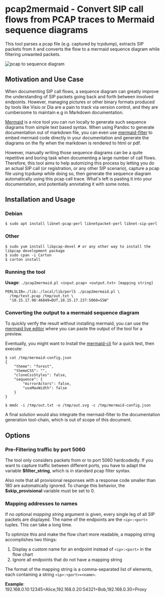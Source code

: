 # pcap2mermaid - Convert SIP call flows from PCAP traces to Mermaid sequence diagrams

This tool parses a pcap file (e.g. captured by tcpdump), extracts SIP packets
from it and converts the flow to a mermaid sequence diagram while filtering
unwanted packets.

![pcap to sequence
diagram](https://github.com/agranig/pcap2mermaid/raw/master/doc/pcap-to-seqdia.png
"PCAP to Mermaid sequence diagram")

## Motivation and Use Case

When documenting SIP call flows, a sequence diagram can greatly improve the
understanding of SIP packets going back and forth between involved endpoints.
However, managing pictures or other binary formats produced by tools like Visio
or Dia are a pain to track via version control, and they are cumbersome to
maintain e.g in Markdown documentation.

[Mermaid](https://mermaidjs.github.io/) is a nice tool you can run locally to
generate such sequence diagrams from simple text based syntax. When using
Pandoc to generate documentation out of markdown file, you can even use
[mermaid-filter](https://github.com/raghur/mermaid-filter) to embed mermaid
code directly in your documentation and generate the diagrams on the fly when
the markdown is rendered to html or pdf.

However, manually writing those sequence diagrams can be a quite repetitive and
boring task when documenting a large number of call flows.  Therefore, this
tool aims to help automizing this process by letting you do an actual SIP call
(or registration, or any other SIP scenario), capture a pcap file using tcpdump
while doing so, then generate the sequence diagram automatically using this
pcap call trace. What's left is pasting it into your documentation, and
potentially annotating it with some notes.

## Installation and Usage

### Debian

```
$ sudo apt install libnet-pcap-perl libnetpacket-perl libnet-sip-perl
```

### Other

```
$ sudo yum install libpcap-devel # or any other way to install the libpcap development package
$ sudo cpan -i Carton
$ carton install
```

### Running the tool

__Usage__: `./pcap2mermaid.pl <input.pcap> <output.txt> [mapping string]`

```
PERL5LIB=./lib:./local/lib/perl5 ./pcap2mermaid.pl \
  /tmp/test.pcap /tmp/out.txt \
  "10.15.17.98:46849=DUT,10.15.17.237:5060=SSW"
```

### Converting the output to a mermaid sequence diagram

To quickly verify the result without installing mermaid, you can use the
[mermaid live editor](https://mermaidjs.github.io/mermaid-live-editor) where
you can paste the output of the tool for a preview.

Eventually, you might want to Install the
[mermaid-cli](https://github.com/mermaidjs/mermaid.cli) for a quick test, then
execute:

```
$ cat /tmp/mermaid-config.json
{
    "theme": "forest",
    "themeCSS": "",
    "cloneCssStyles": false,
    "sequence": {
        "mirrorActors": false,
        "useMaxWidth": false
    }
}

$ mmdc -i /tmp/out.txt -o /tmp/out.svg -c /tmp/mermaid-config.json
```

A final solution would also integrate the mermaid-filter to the documentation
generation tool-chain, which is out of scope of this document.

## Options

### Pre-Filtering traffic by port 5060

The tool only considers packets from or to port 5060 hardcodedly. If you want
to capture traffic between different ports, you have to adapt the variable
**$filter_string**, which is in standard pcap filter syntax.

Also note that all provisional responses with a response code smaller than 180
are automatically ignored. To change this behavior, the **$skip_provisional**
variable must be set to 0.

### Mapping addresses to names

If no optional _mapping string_ argument is given, every single leg of all SIP
packets are displayed. The name of the endpoints are the `<ip>:<port>` tuples.
This can take a long time.

To optimize this and make the flow chart more readable, a mapping string
accomplishes two things:

1. Display a custom name for an endpoint instead of `<ip>:<port>` in the flow
   chart
2. Ignore all endpoints that do not have a mapping string

The format of the mapping string is a comma-separated list of elements, each
containing a string `<ip>:<port>=<name>`.

__Example__: 192.168.0.10:12345=Alice,192.168.0.20:54321=Bob,192.168.0.30=Proxy
